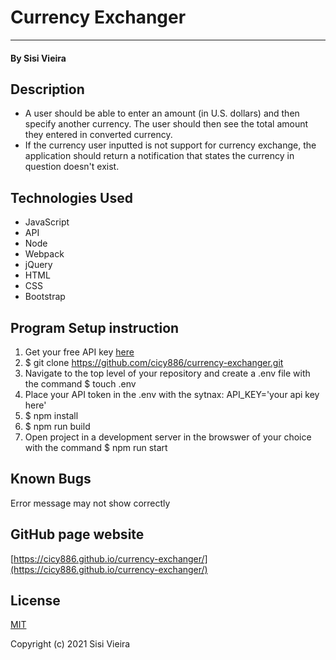 # Currency Exchanger
___________
#### By Sisi Vieira

## Description
* A user should be able to enter an amount (in U.S. dollars) and then specify another currency. The user should then see the total amount they entered in converted currency.
* If the currency user inputted is not support for currency exchange, the application should return a notification that states the currency in question doesn't exist.

## Technologies Used
* JavaScript
* API
* Node
* Webpack
* jQuery
* HTML
* CSS
* Bootstrap

## Program Setup instruction
1. Get your free API key [here](https://www.exchangerate-api.com/)
2. $ git clone https://github.com/cicy886/currency-exchanger.git
3. Navigate to the top level of your repository and create a .env file with the command $ touch .env
4. Place your API token in the .env with the sytnax: API_KEY='your api key here'
4. $ npm install
5. $ npm run build
6. Open project in a development server in the browswer of your choice with the command $ npm run start

## Known Bugs
Error message may not show correctly

## GitHub page website
[https://cicy886.github.io/currency-exchanger/](https://cicy886.github.io/currency-exchanger/)
## License
[MIT](https://opensource.org/licenses/MIT)

Copyright (c) 2021 Sisi Vieira
